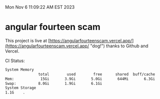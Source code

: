 Mon Nov  6 11:09:22 AM EST 2023

# angular fourteen scam


This project is live at [https://angularfourteenscam.vercel.app/](https://angularfourteenscam.vercel.app/ "dog!") thanks to Github and Vercel.

CI Status: 

```bash
System Memory
               total        used        free      shared  buff/cache   available
Mem:            15Gi       3.9Gi       5.0Gi       644Mi       6.3Gi        10Gi
Swap:          8.0Gi       1.9Gi       6.1Gi
System Storage
1.1G	.
```
